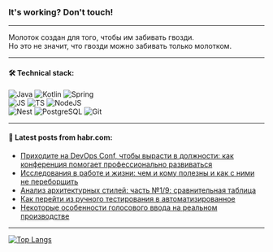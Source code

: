 ### It's working? Don't touch!

---
Молоток создан для того, чтобы им забивать гвозди. <br>
Но это не значит, что гвозди можно забивать только молотком.

---

#### 🛠️ Technical stack:

![Java](https://img.shields.io/badge/Java-informational?logo=Oracle&style=flat&logoColor=white&color=FF4500)
![Kotlin](https://img.shields.io/badge/Kotlin-informational?logo=Kotlin&style=flat&logoColor=white&color=774D97)
![Spring](https://img.shields.io/badge/SpringBoot-informational?logo=SpringBoot&style=flat&logoColor=white&color=6DB33F) <br>
![JS](https://img.shields.io/badge/JS-informational?logo=javaScript&style=flat&logoColor=black&color=F7Df1E)
![TS](https://img.shields.io/badge/TypeScript-informational?logo=typeScript&style=flat&logoColor=black&color=0667A8)
![NodeJS](https://img.shields.io/badge/NodeJS-informational?logo=node.js&style=flat&logoColor=white&color=70A760) <br>
![Nest](https://img.shields.io/badge/NestJS-informational?logo=NestJS&style=flat&logoColor=white&color=E0234E)
![PostgreSQL](https://img.shields.io/badge/PostgreSQL-informational?logo=PostgreSQL&style=flat&logoColor=white&color=DAA520)
![Git](https://img.shields.io/badge/Git-informational?logo=git&style=flat&logoColor=white&color=778899)

___

#### 💬 Latest posts from habr.com:

<!-- BLOG-POST-LIST:START -->
- [Приходите на DevOps Conf, чтобы вырасти в должности: как конференция помогает профессионально развиваться](https://habr.com/ru/companies/oleg-bunin/articles/772548/?utm_source=habrahabr&utm_medium=rss&utm_campaign=772548)
- [Исследования в работе и жизни: чем и кому полезны и как с ними не переборщить](https://habr.com/ru/companies/redmadrobot/articles/772542/?utm_source=habrahabr&utm_medium=rss&utm_campaign=772542)
- [Анализ архитектурных стилей: часть №1/9: сравнительная таблица](https://habr.com/ru/articles/772540/?utm_source=habrahabr&utm_medium=rss&utm_campaign=772540)
- [Как перейти из ручного тестирования в автоматизированное](https://habr.com/ru/companies/yandex_praktikum/articles/772240/?utm_source=habrahabr&utm_medium=rss&utm_campaign=772240)
- [Некоторые особенности голосового ввода на реальном производстве](https://habr.com/ru/companies/omk-it/articles/771684/?utm_source=habrahabr&utm_medium=rss&utm_campaign=771684)
<!-- BLOG-POST-LIST:END -->

---
[![Top Langs](https://github-readme-stats-git-master-advtsetting-gmailcom.vercel.app/api/top-langs/?username=zloylis&langs_count=10&hide_title=false&title_color=e6edf3&size_weight=0.5&count_weight=0.5&layout=compact&hide_border=true&theme=dracula)](https://github.com/zloylis)

<!-- ![GitHub stats](https://github-readme-stats-git-master-advtsetting-gmailcom.vercel.app/api?username=zloylis&show_icons=true&hide_border=true&theme=dracula&hide_title=true&include_all_commits=true&count_private=true&hide=contribs&hide_rank=true) -->

